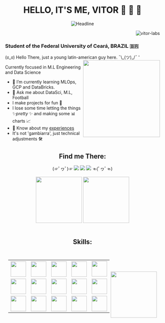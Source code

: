 <!-- Portfolio Presentation -->
<h1 align="center">HELLO, IT'S ME, VITOR 👋 👋 👋</h1>
<div align=center>
  <img src="https://readme-typing-svg.herokuapp.com?color=%236FDA44&size=32&center=true&vCenter=true&width=600&height=50&lines=Machine+Learning;Data+Engineer;Data+Scientist;Problem+Solver;" alt="Headline"/>
</div>
<p align="right"> <img src="https://komarev.com/ghpvc/?username=vitor-labs&label=Profile%20views&color=0e75b6&style=flat" alt="vitor-labs" /> </p>
<h3> Student of the Federal University of Ceará, BRAZIL 🇧🇷 </h3>
(ಠ_ಠ) Hello There, just a young latin-american guy here. ¯\_(ツ)_/¯
'
<img src="https://github.com/TheDudeThatCode/TheDudeThatCode/blob/master/Assets/Developer.gif" align="right" width="250">

Currently focused in M.L Engineering and Data Science
- 🌱 I’m currently learning MLOps, GCP and DataBricks.
- 💬 Ask me about DataSci, M.L, Football
- I make projects for fun 👀
- I lose some time letting the things ✨*pretty* ✨ and making some 📊 charts 📈
- 📄 Know about my <a href="https://docs.google.com/document/d/1wrUB81GhXZv-RPv8QdIupv79s5oTY2sKYvEZY221ax0/edit?usp=sharing">experiences</a>
- It's not 'gambiarra', just technical adjustments 🛠

<!-- Portfolio Contact Grid -->
<div>
  <div align="center">
    <h2><strong>Find me There:</strong></h2>
    (☞ﾟヮﾟ)☞ 
    <a href="https://www.instagram.com/u.vito.duarte/" target="_blank"><img src="https://img.shields.io/badge/-Instagram-%23E4405F?style=for-the-badge&logo=instagram&logoColor=white" target="_blank"></a>
    <a href = "mailto:v02hx10@gmail.com"><img src="https://img.shields.io/badge/-Gmail-%23333?style=for-the-badge&logo=gmail&logoColor=white" target="_blank"></a>
    <a href="https://www.linkedin.com/in/vitor-hugo-1601bb21a" target="_blank"><img src="https://img.shields.io/badge/-LinkedIn-%230077B5?style=for-the-badge&logo=linkedin&logoColor=white" target="_blank"></a>
    ☜(ﾟヮﾟ☜)
  </div>
  <br/>
  <div align="center">
      <img height="150em" src="https://github-readme-streak-stats.herokuapp.com/?user=Vitor-labs&layout=compact&langs_count=7&theme=tokyonight" />
      <img height="150em" src="https://github-readme-stats.vercel.app/api?username=Vitor-labs&show_icons=true&theme=tokyonight&include_all_commits=true&count_private=true" />
  </div>
  <br/>
</div>

<!-- Skills Grid -->
<div align="center">
  <h2><strong>Skills:</strong><h2>
  <div style="display:inline-block;">
    <table>
      <tr>
        <th><img align="center" width="50" height="50" src="https://cdn.jsdelivr.net/gh/devicons/devicon/icons/amazonwebservices/amazonwebservices-original.svg"/></th>
        <th><img align="center" width="50" height="50" src="https://cdn.jsdelivr.net/gh/devicons/devicon/icons/docker/docker-original.svg" /></th>
        <th><img align="center" width="50" height="50" src="https://cdn.jsdelivr.net/gh/devicons/devicon/icons/git/git-original.svg" /></th>
        <th><img align="center" width="50" height="50" src="https://cdn.jsdelivr.net/gh/devicons/devicon/icons/bash/bash-original.svg" /></th>
        <td><img align="center" width="50" height="50" src="https://cdn.jsdelivr.net/gh/devicons/devicon/icons/django/django-plain.svg" /></td>    
      </tr>
      <tr>
        <td><img align="center" width="50" height="50" src="https://cdn.jsdelivr.net/gh/devicons/devicon/icons/fastapi/fastapi-original.svg" /></td>
        <td><img align="center" width="50" height="50" src="https://cdn.jsdelivr.net/gh/devicons/devicon/icons/pytest/pytest-original.svg" /></td>
        <td><img align="center" width="50" height="50" src="https://cdn.jsdelivr.net/gh/devicons/devicon/icons/apachekafka/apachekafka-original.svg" /></td>
        <td><img align="center" width="50" height="50" src="https://cdn.jsdelivr.net/gh/devicons/devicon/icons/postgresql/postgresql-plain.svg" /></td>
        <td><img align="center" width="50" height="50" src="https://cdn.jsdelivr.net/gh/devicons/devicon/icons/sqlite/sqlite-original.svg" /></td>
      </tr>
      <tr>
        <td><img align="center" width="50" height="50" src="https://cdn.jsdelivr.net/gh/devicons/devicon/icons/mysql/mysql-original.svg" /></td>
        <td><img align="center" width="50" height="50" src="https://cdn.jsdelivr.net/gh/devicons/devicon/icons/googlecloud/googlecloud-original.svg" /></td>
        <td><img align="center" width="50" height="50" src="https://cdn.jsdelivr.net/gh/devicons/devicon/icons/tensorflow/tensorflow-original.svg" /></td>
        <td><img align="center" width="50" height="50" src="https://cdn.jsdelivr.net/gh/devicons/devicon/icons/numpy/numpy-original.svg"/></td>
        <td><img align="center" width="50" height="50" src="https://cdn.jsdelivr.net/gh/devicons/devicon/icons/pandas/pandas-original.svg" /></td>
      </tr>
    </table>
  </div>
    
  <div style="display:inline-block;">
    <img height="150em" src="https://github-readme-stats.vercel.app/api/top-langs/?username=Vitor-labs&layout=compact&langs_count=6&theme=tokyonight" /> 
  </div>
</div>
